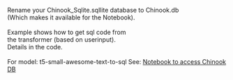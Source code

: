 Rename your Chinook_Sqlite.sqllite database to Chinook.db<br>
(Which makes it available for the Notebook).<br>
<br>
Example shows how to get sql code from<br> 
the transformer (based on userinput).<br>
Details in the code. <br>
<br>
For model: t5-small-awesome-text-to-sql
See: <a href="AccessDbFromLangchain.ipynb">Notebook to access Chinook DB</a>

